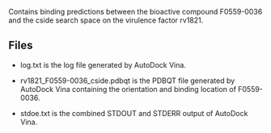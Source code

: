 Contains binding predictions between the bioactive compound F0559-0036 and the cside search space on the virulence factor rv1821.

## Files

- log.txt is the log file generated by AutoDock Vina.

- rv1821_F0559-0036_cside.pdbqt is the PDBQT file generated by AutoDock Vina containing the orientation and binding location of F0559-0036.

- stdoe.txt is the combined STDOUT and STDERR output of AutoDock Vina.

